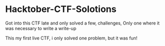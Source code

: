 # Hacktober-CTF-Solotions
Got into this CTF late and only solved a few, challenges, Only one where it was necessary to write a write-up


This my first live CTF, i only solved one problem, but it was fun! 
